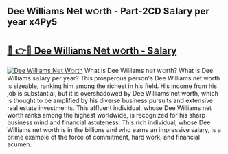 ## Dee Williams N𝚎t w𝚘rth - Part-2CD S𝚊lary per year x4Py5

# <h2><a href="http://gc1qnzz.nevu.top/?p=Dee+Williams">🔗 👉🔴 Dee Williams N𝚎t w𝚘rth - S𝚊lary</a></h2>

[![Dee Williams N𝚎t W𝚘rth](https://i.imgur.com/Oavwk0R.jpeg)](http://gc1qnzz.nevu.top/?p=Dee+Williams)
What is Dee Williams n𝚎t w𝚘rth? What is Dee Williams s𝚊lary per year?
This prosperous person's Dee Williams net worth is sizeable, ranking him among the richest in his field. His income from his job is substantial, but it is overshadowed by Dee Williams net worth, which is thought to be amplified by his diverse business pursuits and extensive real estate investments. This affluent individual, whose Dee Williams net worth ranks among the highest worldwide, is recognized for his sharp business mind and financial astuteness. This rich individual, whose Dee Williams net worth is in the billions and who earns an impressive salary, is a prime example of the force of commitment, hard work, and financial acumen.
